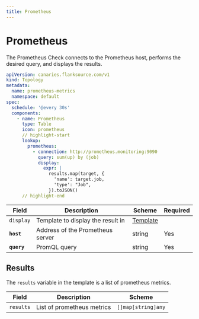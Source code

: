 ```yaml
---
title: Prometheus
---
```


# <Icon name="prometheus" /> Prometheus

The Prometheus Check connects to the Prometheus host, performs the desired query, and displays the results.

```yaml title="prometheus-check.yml"
apiVersion: canaries.flanksource.com/v1
kind: Topology
metadata:
  name: prometheus-metrics
  namespace: default
spec:
  schedule: '@every 30s'
  components:
    - name: Prometheus
      type: Table
      icon: prometheus
      // highlight-start
      lookup:
        prometheus:
          - connection: http://prometheus.monitoring:9090
            query: sum(up) by (job)
            display:
              expr: |
                results.map(target, {
                  'name': target.job,
                  'type': "Job",
                }).toJSON()
      // highlight-end
```

| Field       | Description                       | Scheme                                | Required |
| ----------- | --------------------------------- | ------------------------------------- | -------- |
| `display`   | Template to display the result in | [Template](../concepts/templating) |          |
| **`host`**  | Address of the Prometheus server  | string                                | Yes      |
| **`query`** | PromQL query                      | string                                | Yes      |

## Results

The `results` variable in the template is a list of prometheus metrics.

| Field     | Description                | Scheme             |
| --------- | -------------------------- | ------------------ |
| `results` | List of prometheus metrics | `[]map[string]any` |
